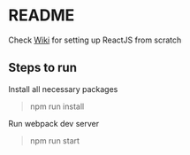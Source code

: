 # README

Check [Wiki](https://github.com/vnellore/github-battle/wiki) for setting up ReactJS from scratch


Steps to run
------------
Install all necessary packages
> npm run install

Run webpack dev server
> npm run start
